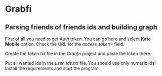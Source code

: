 # Grabfi
## Parsing friends of friends ids and building graph

First of all you need to get Auth token. You can go [here](https://vkhost.github.io/) and select **Kate Mobile** option. Check the URL for the *access_token=* field.

Create the *token.txt* file in the *Grabfri* project and paste the token there.

Put all wanted ids in the *user_ids.txt* file. You should use only numeric ids!
Install the requirements and start the program.